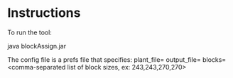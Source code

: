 
# Instructions

To run the tool:

java blockAssign.jar <path to config file>

The config file is a prefs file that specifies:
plant_file=<path to csv with specific layout around cross ids and counts>
output_file=<path to write output csv>
blocks=<comma-separated list of block sizes, ex: 243,243,270,270>

